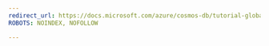 ```yaml
---
redirect_url: https://docs.microsoft.com/azure/cosmos-db/tutorial-global-distribution-documentdb
ROBOTS: NOINDEX, NOFOLLOW

---
```

